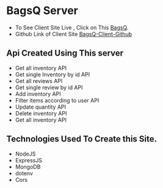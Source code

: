 # BagsQ Server

- To See Client Site Live , Click on This [BagsQ](https://bagsq12.web.app).
- Github Link of Client Site [BagsQ-Client-Github](https://github.com/ProgrammingHeroWC4/warehouse-management-client-side-emonmorol)

## Api Created Using This server

- Get all inventory API
- Get single Inventory by id API
- Get all reviews API
- Get single review by id API
- Add inventory API
- Filter items according to user API
- Update quantity API
- Delete inventory API
- Get all inventory API

## Technologies Used To Create this Site.

- NodeJS
- ExpressJS
- MongoDB
- dotenv
- Cors
